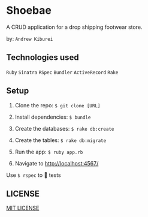 # Shoebae

A CRUD application for a drop shipping footwear store.

by: `Andrew Kiburei`

## Technologies used

`Ruby` `Sinatra` `RSpec` `Bundler` `ActiveRecord` `Rake`

<!-- ![Screenshot](screenshot.png) -->

## Setup

1. Clone the repo: `$ git clone [URL]`

2. Install dependencies: `$ bundle`

3. Create the databases: `$ rake db:create`

4. Create the tables: `$ rake db:migrate`

5. Run the app: `$ ruby app.rb`

6. Navigate to [http://localhost:4567/](http://localhost:4567/)

Use `$ rspec` to :running: tests

## LICENSE

[MIT LICENSE](https://github.com/kiburei/shoe-bae/blob/master/LICENSE)

